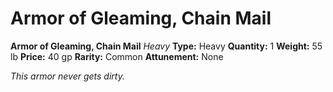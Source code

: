 # Armor of Gleaming, Chain Mail

**Armor of Gleaming, Chain Mail**
_Heavy_
**Type:** Heavy
**Quantity:** 1
**Weight:** 55 lb
**Price:** 40 gp
**Rarity:** Common
**Attunement:** None

*This armor never gets dirty.*
